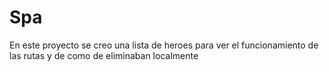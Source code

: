 # Spa

En este proyecto se creo una lista de heroes para ver el funcionamiento de las rutas y de como de eliminaban localmente
